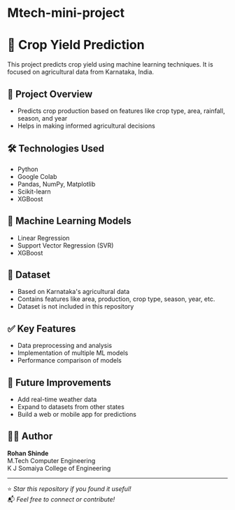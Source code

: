 # Mtech-mini-project
# 🌾 Crop Yield Prediction

This project predicts crop yield using machine learning techniques. It is focused on agricultural data from Karnataka, India.

## 📌 Project Overview

- Predicts crop production based on features like crop type, area, rainfall, season, and year
- Helps in making informed agricultural decisions

## 🛠 Technologies Used

- Python
- Google Colab
- Pandas, NumPy, Matplotlib
- Scikit-learn
- XGBoost

## 🧠 Machine Learning Models

- Linear Regression
- Support Vector Regression (SVR)
- XGBoost

## 📁 Dataset

- Based on Karnataka's agricultural data
- Contains features like area, production, crop type, season, year, etc.
- Dataset is not included in this repository

## ✅ Key Features

- Data preprocessing and analysis
- Implementation of multiple ML models
- Performance comparison of models

## 🚀 Future Improvements

- Add real-time weather data
- Expand to datasets from other states
- Build a web or mobile app for predictions

## 👨‍💻 Author

**Rohan Shinde**  
M.Tech Computer Engineering  
K J Somaiya College of Engineering

---

⭐ *Star this repository if you found it useful!*  
📬 *Feel free to connect or contribute!*

